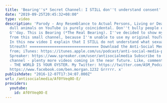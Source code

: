 ```yaml
---
title: 'Bearing''s* Secret Channel: I STILL don''t understand consent'
date: "2019-09-25T20:45:32+08:00"
type: video
description: 'Parody - Any Resemblance to Actual Persons, Living or Dead, or other
  dull animals on YouTube is purely coincidental. Don''t bully people online. x ====
  G''day. This is Bearing (*The Real Bearing). I''ve decided to show my face AND broadcast
  from this small channel, because I''m unable to use my original YouTube account.
  In this new video I explain that I STILL do not understand what sexual consent is.
  Streuth! =============================== Download the Anti-Social Media Podcast
  from; iTunes: https://itunes.apple.com/us/podcast/anti-social-media-podcast/id1076431995?mt=2
  Spreaker: https://www.spreaker.com/user/antisocialmedia Subscribe to my YouTube
  channel - plenty more videos coming in the near future. Like, comment or downvote
  - THE WORLD IS YOUR OYSTER. My Twitter: https://twitter.com/ASM_Podcast My Facebook:
  https://www.facebook.com/ben.morgan.1232 Grrrrr. x'
publishdate: "2016-12-07T17:34:07.000Z"
url: /antisocialmedia/Af0YVeq0O-E/
providers:
  youtube:
    id: Af0YVeq0O-E
---
```

